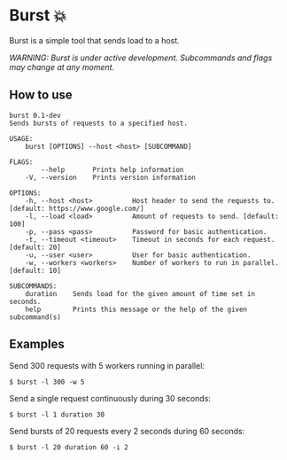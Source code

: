 # Burst 💥

Burst is a simple tool that sends load to a host.

_WARNING: Burst is under active development. Subcommands and flags may change at any moment._

## How to use

```console
burst 0.1-dev
Sends bursts of requests to a specified host.

USAGE:
    burst [OPTIONS] --host <host> [SUBCOMMAND]

FLAGS:
        --help       Prints help information
    -V, --version    Prints version information

OPTIONS:
    -h, --host <host>          Host header to send the requests to. [default: https://www.google.com/]
    -l, --load <load>          Amount of requests to send. [default: 100]
    -p, --pass <pass>          Password for basic authentication.
    -t, --timeout <timeout>    Timeout in seconds for each request. [default: 20]
    -u, --user <user>          User for basic authentication.
    -w, --workers <workers>    Number of workers to run in parallel. [default: 10]

SUBCOMMANDS:
    duration    Sends load for the given amount of time set in seconds.
    help        Prints this message or the help of the given subcommand(s)
```

## Examples

Send 300 requests with 5 workers running in parallel:

```console
$ burst -l 300 -w 5
```

Send a single request continuously during 30 seconds:

```console
$ burst -l 1 duration 30
```

Send bursts of 20 requests every 2 seconds during 60 seconds:
```console
$ burst -l 20 duration 60 -i 2
```
